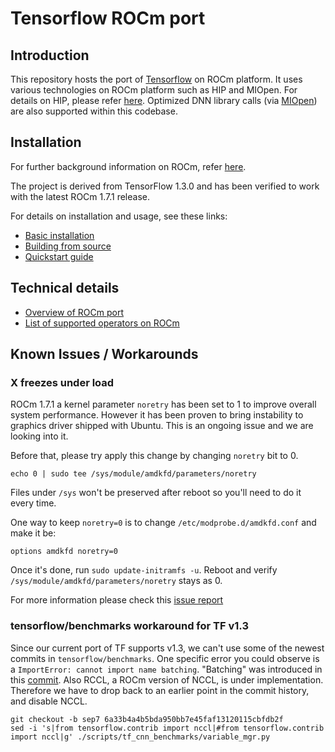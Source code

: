 # Tensorflow ROCm port #

## Introduction ##

This repository hosts the port of [Tensorflow](https://github.com/tensorflow/tensorflow) on ROCm platform. It uses various technologies on ROCm platform such as HIP and MIOpen. For details on HIP, please refer [here](https://github.com/GPUOpen-ProfessionalCompute-Tools/HIP). Optimized DNN library calls (via [MIOpen](https://github.com/ROCmSoftwarePlatform/MIOpen)) are also supported within this codebase.

## Installation ##

For further background information on ROCm, refer [here](https://github.com/RadeonOpenCompute/ROCm/blob/master/README.md).

The project is derived from TensorFlow 1.3.0 and has been verified to work with the latest ROCm 1.7.1 release.

For details on installation and usage, see these links:
* [Basic installation](rocm_docs/tensorflow-install-basic.md)
* [Building from source](rocm_docs/tensorflow-build-from-source.md)
* [Quickstart guide](rocm_docs/tensorflow-quickstart.md)


## Technical details ##
* [Overview of ROCm port](rocm_docs/rocm-port-overview.md)
* [List of supported operators on ROCm](rocm_docs/core_kernels.md)


## Known Issues / Workarounds

### X freezes under load
ROCm 1.7.1 a kernel parameter `noretry` has been set to 1 to improve overall system performance. However it has been proven to bring instability to graphics driver shipped with Ubuntu. This is an ongoing issue and we are looking into it.

Before that, please try apply this change by changing `noretry` bit to 0.

```
echo 0 | sudo tee /sys/module/amdkfd/parameters/noretry
```

Files under `/sys` won't be preserved after reboot so you'll need to do it every time.

One way to keep `noretry=0` is to change `/etc/modprobe.d/amdkfd.conf` and make it be:

```
options amdkfd noretry=0
```

Once it's done, run `sudo update-initramfs -u`. Reboot and verify `/sys/module/amdkfd/parameters/noretry` stays as 0.

For more information please check this [issue report](https://github.com/ROCmSoftwarePlatform/tensorflow/issues/13)

### tensorflow/benchmarks workaround for TF v1.3
Since our current port of TF supports v1.3, we can't use some of the newest commits in `tensorflow/benchmarks`.  One specific error you could observe is a `ImportError: cannot import name batching`.  "Batching" was introduced in this [commit](https://github.com/tensorflow/benchmarks/commit/82dd0539c76afa8491e50d8f796e686b4d97b988). Also RCCL, a ROCm version of NCCL, is under implementation. Therefore we have to drop back to an earlier point in the commit history, and disable NCCL.

```
git checkout -b sep7 6a33b4a4b5bda950bb7e45faf13120115cbfdb2f
sed -i 's|from tensorflow.contrib import nccl|#from tensorflow.contrib import nccl|g' ./scripts/tf_cnn_benchmarks/variable_mgr.py
```
